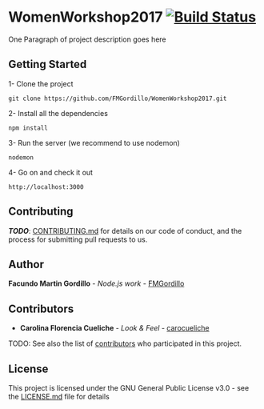 # WomenWorkshop2017 [![Build Status](https://travis-ci.org/FMGordillo/WomenWorkshop2017.svg?branch=master)](https://travis-ci.org/FMGordillo/WomenWorkshop2017)

One Paragraph of project description goes here

## Getting Started

1- Clone the project
```
git clone https://github.com/FMGordillo/WomenWorkshop2017.git
```
2- Install all the dependencies
```
npm install
```
3- Run the server (we recommend to use nodemon)
```
nodemon
```
4- Go on and check it out
```
http://localhost:3000
```

## Contributing

***TODO***: [CONTRIBUTING.md](https://gist.github.com/PurpleBooth/b24679402957c63ec426) for details on our code of conduct, and the process for submitting pull requests to us.

## Author

**Facundo Martin Gordillo** - *Node.js work* - [FMGordillo](https://github.com/FMGordillo)

## Contributors

* **Carolina Florencia Cueliche** - *Look & Feel* - [carocueliche](https://github.com/carocueliche)

TODO: See also the list of [contributors](https://github.com/your/project/contributors) who participated in this project.

## License

This project is licensed under the GNU General Public License v3.0  - see the [LICENSE.md](LICENSE.md) file for details
